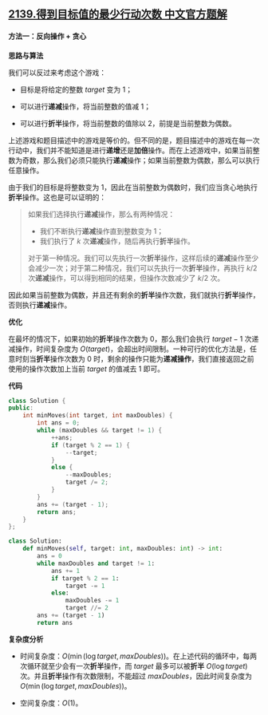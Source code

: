 ## [2139.得到目标值的最少行动次数 中文官方题解](https://leetcode.cn/problems/minimum-moves-to-reach-target-score/solutions/100000/de-dao-mu-biao-zhi-de-zui-shao-xing-dong-39rh)

#### 方法一：反向操作 + 贪心

**思路与算法**

我们可以反过来考虑这个游戏：

- 目标是将给定的整数 $\textit{target}$ 变为 $1$；

- 可以进行**递减**操作，将当前整数的值减 $1$；

- 可以进行**折半**操作，将当前整数的值除以 $2$，前提是当前整数为偶数。

上述游戏和题目描述中的游戏是等价的。但不同的是，题目描述中的游戏在每一次行动中，我们并不能知道是进行**递增**还是**加倍**操作。而在上述游戏中，如果当前整数为奇数，那么我们必须只能执行**递减**操作；如果当前整数为偶数，那么可以执行任意操作。

由于我们的目标是将整数变为 $1$，因此在当前整数为偶数时，我们应当贪心地执行**折半**操作。这也是可以证明的：

> 如果我们选择执行**递减**操作，那么有两种情况：
> - 我们不断执行**递减**操作直到整数变为 $1$；
> - 我们执行了 $k$ 次**递减**操作，随后再执行**折半**操作。
>
> 对于第一种情况。我们可以先执行一次**折半**操作，这样后续的**递减**操作至少会减少一次；对于第二种情况，我们可以先执行一次**折半**操作，再执行 $k/2$ 次**递减**操作，可以得到相同的结果，但操作次数减少了 $k/2$ 次。

因此如果当前整数为偶数，并且还有剩余的**折半**操作次数，我们就执行**折半**操作，否则执行**递减**操作。

**优化**

在最坏的情况下，如果初始的**折半**操作次数为 $0$，那么我们会执行 $\textit{target} - 1$ 次递减操作，时间复杂度为 $O(\textit{target})$，会超出时间限制。一种可行的优化方法是，任意时刻当**折半**操作次数为 $0$ 时，剩余的操作只能为**递减操作**，我们直接返回之前使用的操作次数加上当前 $\textit{target}$ 的值减去 $1$ 即可。

**代码**

```C++ [sol1-C++]
class Solution {
public:
    int minMoves(int target, int maxDoubles) {
        int ans = 0;
        while (maxDoubles && target != 1) {
            ++ans;
            if (target % 2 == 1) {
                --target;
            }
            else {
                --maxDoubles;
                target /= 2;
            }
        }
        ans += (target - 1);
        return ans;
    }
};
```

```Python [sol1-Python3]
class Solution:
    def minMoves(self, target: int, maxDoubles: int) -> int:
        ans = 0
        while maxDoubles and target != 1:
            ans += 1
            if target % 2 == 1:
                target -= 1
            else:
                maxDoubles -= 1
                target //= 2
        ans += (target - 1)
        return ans
```

**复杂度分析**

- 时间复杂度：$O(\min(\log \textit{target}, \textit{maxDoubles}))$。在上述代码的循环中，每两次循环就至少会有一次**折半**操作，而 $\textit{target}$ 最多可以被**折半** $O(\log \textit{target})$ 次。并且**折半**操作有次数限制，不能超过 $\textit{maxDoubles}$，因此时间复杂度为 $O(\min(\log \textit{target}, \textit{maxDoubles}))$。

- 空间复杂度：$O(1)$。